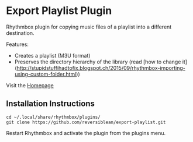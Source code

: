 # Export Playlist Plugin
Rhythmbox plugin for copying music files of a playlist into a different destination.

Features:

* Creates a playlist (M3U format)
* Preserves the directory hierarchy of the library (read [how to change it] (http://stupidstuffihadtofix.blogspot.ch/2015/09/rhythmbox-importing-using-custom-folder.html))

Visit the [Homepage](http://www.linuxdeveloper.space/work/#export-playlist)

## Installation Instructions

    cd ~/.local/share/rhythmbox/plugins/
    git clone https://github.com/reversiblean/export-playlist.git

Restart Rhythmbox and activate the plugin from the plugins menu.
